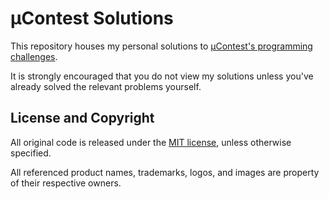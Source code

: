 # µContest Solutions

This repository houses my personal solutions to
[µContest's programming challenges][challenges].

It is strongly encouraged that you do not view my solutions unless you've
already solved the relevant problems yourself.

## License and Copyright

All original code is released under the [MIT license][mit], unless otherwise
specified.

All referenced product names, trademarks, logos, and images are property of
their respective owners.


[challenges]: http://www.microcontest.com/contests.php
              "µContest"

[mit]: http://opensource.org/licenses/MIT/
       "The MIT License (MIT)"

